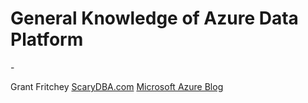 <H1>General Knowledge of Azure Data Platform</H1>
-

Grant Fritchey [ScaryDBA.com](http://www.scarydba.com/category/azure-2/)
[Microsoft Azure Blog](https://azure.microsoft.com/en-us/blog/)
